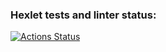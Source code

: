 ### Hexlet tests and linter status:
[![Actions Status](https://github.com/DSungatulin/python-project-49/workflows/hexlet-check/badge.svg)](https://github.com/DSungatulin/python-project-49/actions)